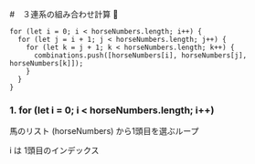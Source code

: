 #　３連系の組み合わせ計算 👋


```
for (let i = 0; i < horseNumbers.length; i++) {
  for (let j = i + 1; j < horseNumbers.length; j++) {
    for (let k = j + 1; k < horseNumbers.length; k++) {
      combinations.push([horseNumbers[i], horseNumbers[j], horseNumbers[k]]);
    }
  }
}

```

### 1. for (let i = 0; i < horseNumbers.length; i++)
馬のリスト (horseNumbers) から1頭目を選ぶループ

i は 1頭目のインデックス



